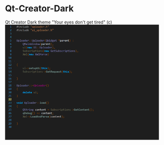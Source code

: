 Qt-Creator-Dark
===============

Qt Creator Dark theme 
"Your eyes don't get tired" (c)
![image](wtQzatez0IZSruAt4Cw.png)